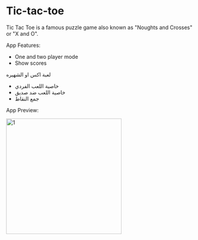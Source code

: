 # Tic-tac-toe

Tic Tac Toe is a famous puzzle game also known as "Noughts and Crosses" or "X and O".

App Features:
- One and two player mode
- Show scores

لعبة اكس او الشهيره
- خاصية اللعب الفردي 
- خاصية اللعب ضد صديق 
- جمع النقاط 

App Preview: 

<img width="311" alt="1" src="https://user-images.githubusercontent.com/63094564/103334024-0e889200-4a81-11eb-8083-596c25b29b6c.png">
